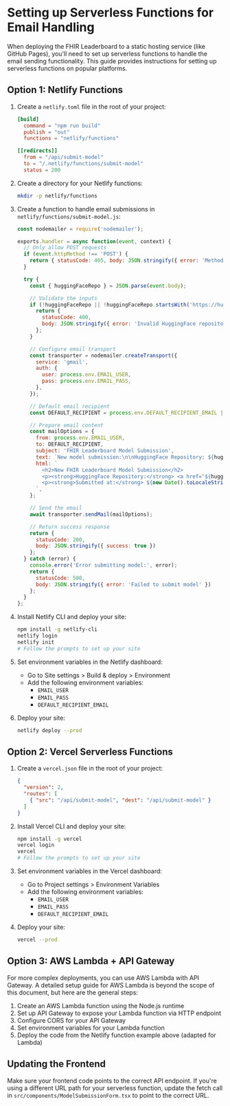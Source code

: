 # Setting up Serverless Functions for Email Handling

When deploying the FHIR Leaderboard to a static hosting service (like GitHub Pages), you'll need to set up serverless functions to handle the email sending functionality. This guide provides instructions for setting up serverless functions on popular platforms.

## Option 1: Netlify Functions

1. Create a `netlify.toml` file in the root of your project:
   ```toml
   [build]
     command = "npm run build"
     publish = "out"
     functions = "netlify/functions"

   [[redirects]]
     from = "/api/submit-model"
     to = "/.netlify/functions/submit-model"
     status = 200
   ```

2. Create a directory for your Netlify functions:
   ```bash
   mkdir -p netlify/functions
   ```

3. Create a function to handle email submissions in `netlify/functions/submit-model.js`:
   ```javascript
   const nodemailer = require('nodemailer');

   exports.handler = async function(event, context) {
     // Only allow POST requests
     if (event.httpMethod !== 'POST') {
       return { statusCode: 405, body: JSON.stringify({ error: 'Method Not Allowed' }) };
     }

     try {
       const { huggingFaceRepo } = JSON.parse(event.body);

       // Validate the inputs
       if (!huggingFaceRepo || !huggingFaceRepo.startsWith('https://huggingface.co/')) {
         return { 
           statusCode: 400, 
           body: JSON.stringify({ error: 'Invalid HuggingFace repository URL' })
         };
       }

       // Configure email transport
       const transporter = nodemailer.createTransport({
         service: 'gmail',
         auth: {
           user: process.env.EMAIL_USER,
           pass: process.env.EMAIL_PASS,
         },
       });

       // Default email recipient
       const DEFAULT_RECIPIENT = process.env.DEFAULT_RECIPIENT_EMAIL || 'ai.yaghir@gmail.com';

       // Prepare email content
       const mailOptions = {
         from: process.env.EMAIL_USER,
         to: DEFAULT_RECIPIENT,
         subject: 'FHIR Leaderboard Model Submission',
         text: `New model submission:\n\nHuggingFace Repository: ${huggingFaceRepo}\n\nSubmitted at: ${new Date().toISOString()}`,
         html: `
           <h2>New FHIR Leaderboard Model Submission</h2>
           <p><strong>HuggingFace Repository:</strong> <a href="${huggingFaceRepo}">${huggingFaceRepo}</a></p>
           <p><strong>Submitted at:</strong> ${new Date().toLocaleString()}</p>
         `,
       };

       // Send the email
       await transporter.sendMail(mailOptions);

       // Return success response
       return { 
         statusCode: 200, 
         body: JSON.stringify({ success: true })
       };
     } catch (error) {
       console.error('Error submitting model:', error);
       return { 
         statusCode: 500, 
         body: JSON.stringify({ error: 'Failed to submit model' })
       };
     }
   };
   ```

4. Install Netlify CLI and deploy your site:
   ```bash
   npm install -g netlify-cli
   netlify login
   netlify init
   # Follow the prompts to set up your site
   ```

5. Set environment variables in the Netlify dashboard:
   - Go to Site settings > Build & deploy > Environment
   - Add the following environment variables:
     - `EMAIL_USER`
     - `EMAIL_PASS`
     - `DEFAULT_RECIPIENT_EMAIL`

6. Deploy your site:
   ```bash
   netlify deploy --prod
   ```

## Option 2: Vercel Serverless Functions

1. Create a `vercel.json` file in the root of your project:
   ```json
   {
     "version": 2,
     "routes": [
       { "src": "/api/submit-model", "dest": "/api/submit-model" }
     ]
   }
   ```

2. Install Vercel CLI and deploy your site:
   ```bash
   npm install -g vercel
   vercel login
   vercel
   # Follow the prompts to set up your site
   ```

3. Set environment variables in the Vercel dashboard:
   - Go to Project settings > Environment Variables
   - Add the following environment variables:
     - `EMAIL_USER`
     - `EMAIL_PASS`
     - `DEFAULT_RECIPIENT_EMAIL`

4. Deploy your site:
   ```bash
   vercel --prod
   ```

## Option 3: AWS Lambda + API Gateway

For more complex deployments, you can use AWS Lambda with API Gateway. A detailed setup guide for AWS Lambda is beyond the scope of this document, but here are the general steps:

1. Create an AWS Lambda function using the Node.js runtime
2. Set up API Gateway to expose your Lambda function via HTTP endpoint
3. Configure CORS for your API Gateway
4. Set environment variables for your Lambda function
5. Deploy the code from the Netlify function example above (adapted for Lambda)

## Updating the Frontend

Make sure your frontend code points to the correct API endpoint. If you're using a different URL path for your serverless function, update the fetch call in `src/components/ModelSubmissionForm.tsx` to point to the correct URL. 